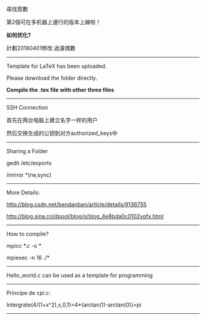 尋找質數

第2個可在多机器上運行的版本上線啦！

**如何优化?** 

計劃20180401修改 過濾偶數

-----------------------------

Template for LaTeX has been uploaded.

Please download the folder directly.

**Compile the .tex file with other three files**

------------------------------
SSH Connection

首先在两台电脑上建立名字一样的用户

然后交换生成的公钥到对方authorized_keys中

------------------------------

Sharing a Folder

gedit /etc/exports

/mirror *(rw,sync)

-------------------------------

More Details:

http://blog.csdn.net/bendanban/article/details/9136755

http://blog.sina.cn/dpool/blog/s/blog_4e8bda0c0102vqfx.html

-------------------------------
How to compile?

mpicc *.c -o *

mpiexec -n 16 ./*

------------------------------

Hello_world.c can be used as a template for programming

------------------------------

Principe de cpi.c:

Intergrate(4/(1+x^2),x,0,1)=4*(arctan(1)-arctan(0))=pi

------------------------------

